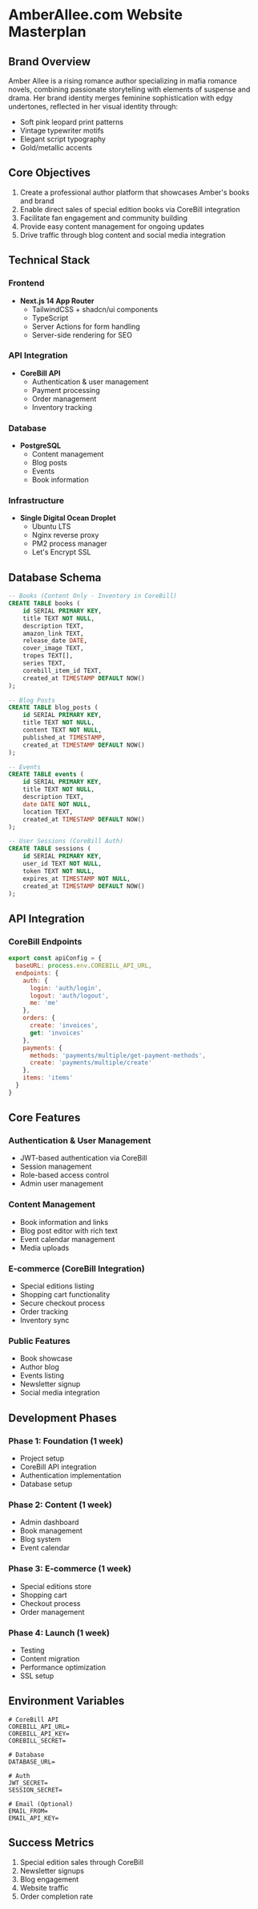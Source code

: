 # AmberAllee.com Website Masterplan

## Brand Overview
Amber Allee is a rising romance author specializing in mafia romance novels, combining passionate storytelling with elements of suspense and drama. Her brand identity merges feminine sophistication with edgy undertones, reflected in her visual identity through:
- Soft pink leopard print patterns
- Vintage typewriter motifs
- Elegant script typography
- Gold/metallic accents

## Core Objectives
1. Create a professional author platform that showcases Amber's books and brand
2. Enable direct sales of special edition books via CoreBill integration
3. Facilitate fan engagement and community building
4. Provide easy content management for ongoing updates
5. Drive traffic through blog content and social media integration

## Technical Stack
### Frontend
- **Next.js 14 App Router**
  - TailwindCSS + shadcn/ui components
  - TypeScript
  - Server Actions for form handling
  - Server-side rendering for SEO

### API Integration
- **CoreBill API**
  - Authentication & user management
  - Payment processing
  - Order management
  - Inventory tracking

### Database
- **PostgreSQL**
  - Content management
  - Blog posts
  - Events
  - Book information

### Infrastructure
- **Single Digital Ocean Droplet**
  - Ubuntu LTS
  - Nginx reverse proxy
  - PM2 process manager
  - Let's Encrypt SSL

## Database Schema
```sql
-- Books (Content Only - Inventory in CoreBill)
CREATE TABLE books (
    id SERIAL PRIMARY KEY,
    title TEXT NOT NULL,
    description TEXT,
    amazon_link TEXT,
    release_date DATE,
    cover_image TEXT,
    tropes TEXT[],
    series TEXT,
    corebill_item_id TEXT,
    created_at TIMESTAMP DEFAULT NOW()
);

-- Blog Posts
CREATE TABLE blog_posts (
    id SERIAL PRIMARY KEY,
    title TEXT NOT NULL,
    content TEXT NOT NULL,
    published_at TIMESTAMP,
    created_at TIMESTAMP DEFAULT NOW()
);

-- Events
CREATE TABLE events (
    id SERIAL PRIMARY KEY,
    title TEXT NOT NULL,
    description TEXT,
    date DATE NOT NULL,
    location TEXT,
    created_at TIMESTAMP DEFAULT NOW()
);

-- User Sessions (CoreBill Auth)
CREATE TABLE sessions (
    id SERIAL PRIMARY KEY,
    user_id TEXT NOT NULL,
    token TEXT NOT NULL,
    expires_at TIMESTAMP NOT NULL,
    created_at TIMESTAMP DEFAULT NOW()
);
```

## API Integration
### CoreBill Endpoints
```javascript
export const apiConfig = {
  baseURL: process.env.COREBILL_API_URL,
  endpoints: {
    auth: {
      login: 'auth/login',
      logout: 'auth/logout',
      me: 'me'
    },
    orders: {
      create: 'invoices',
      get: 'invoices'
    },
    payments: {
      methods: 'payments/multiple/get-payment-methods',
      create: 'payments/multiple/create'
    },
    items: 'items'
  }
}
```

## Core Features

### Authentication & User Management
- JWT-based authentication via CoreBill
- Session management
- Role-based access control
- Admin user management

### Content Management
- Book information and links
- Blog post editor with rich text
- Event calendar management
- Media uploads

### E-commerce (CoreBill Integration)
- Special editions listing
- Shopping cart functionality
- Secure checkout process
- Order tracking
- Inventory sync

### Public Features
- Book showcase
- Author blog
- Events listing
- Newsletter signup
- Social media integration

## Development Phases

### Phase 1: Foundation (1 week)
- Project setup
- CoreBill API integration
- Authentication implementation
- Database setup

### Phase 2: Content (1 week)
- Admin dashboard
- Book management
- Blog system
- Event calendar

### Phase 3: E-commerce (1 week)
- Special editions store
- Shopping cart
- Checkout process
- Order management

### Phase 4: Launch (1 week)
- Testing
- Content migration
- Performance optimization
- SSL setup

## Environment Variables
```
# CoreBill API
COREBILL_API_URL=
COREBILL_API_KEY=
COREBILL_SECRET=

# Database
DATABASE_URL=

# Auth
JWT_SECRET=
SESSION_SECRET=

# Email (Optional)
EMAIL_FROM=
EMAIL_API_KEY=
```

## Success Metrics
1. Special edition sales through CoreBill
2. Newsletter signups
3. Blog engagement
4. Website traffic
5. Order completion rate